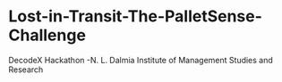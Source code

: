 # Lost-in-Transit-The-PalletSense-Challenge
DecodeX Hackathon -N. L. Dalmia Institute of Management Studies and Research
